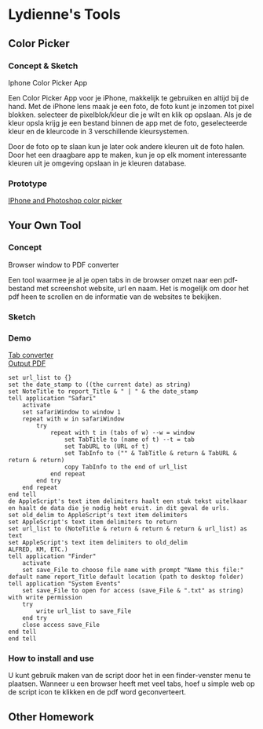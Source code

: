 # Lydienne's Tools

## Color Picker

### Concept & Sketch
Iphone Color Picker App

Een Color Picker App voor je iPhone, makkelijk te gebruiken en altijd bij de hand.
Met de iPhone lens maak je een foto, de foto kunt je inzomen tot pixel blokken.
selecteer de pixelblok/kleur die je wilt en klik op opslaan.
Als je de kleur opsla krijg je een bestand binnen de app met de foto, geselecteerde kleur en de kleurcode in 3 verschillende kleursystemen.

Door de foto op te slaan kun je later ook andere kleuren uit de foto halen.
Door het een draagbare app te maken, kun je op elk moment interessante kleuren uit je omgeving opslaan in je kleuren database. 
### Prototype

[IPhone and Photoshop color picker](color_picker_2.gif)
## Your Own Tool

### Concept
Browser window to PDF converter

Een tool waarmee je al je open tabs in de browser omzet naar een pdf-bestand met screenshot website, url en naam.
Het is mogelijk om door het pdf heen te scrollen en de informatie van de websites te bekijken.
### Sketch

### Demo
[Tab converter](Wired.com_Tabs_3.gif)  
[Output PDF](Wired.com_Tabs.pdf)


```
set url_list to {}set the date_stamp to ((the current date) as string)set NoteTitle to report_Title & " | " & the date_stamp
tell application "Safari"	activate	set safariWindow to window 1	repeat with w in safariWindow		try			repeat with t in (tabs of w) --w = window				set TabTitle to (name of t) --t = tab				set TabURL to (URL of t)				set TabInfo to ("" & TabTitle & return & TabURL & return & return)				copy TabInfo to the end of url_list			end repeat		end try	end repeatend tell
de AppleScript's text item delimiters haalt een stuk tekst uitelkaar en haalt de data die je nodig hebt eruit. in dit geval de urls.set old_delim to AppleScript's text item delimitersset AppleScript's text item delimiters to returnset url_list to (NoteTitle & return & return & return & url_list) as textset AppleScript's text item delimiters to old_delim
ALFRED, KM, ETC.)tell application "Finder"	activate	set save_File to choose file name with prompt "Name this file:" default name report_Title default location (path to desktop folder)
tell application "System Events"	set save_File to open for access (save_File & ".txt" as string) with write permission	try		write url_list to save_File	end try	close access save_Fileend tellend tell
```

### How to install and use
U kunt gebruik maken van de script door het in een finder-venster menu te plaatsen. Wanneer u een browser heeft met veel tabs, hoef u simple web op de script icon te klikken en de pdf word geconverteert.

## Other Homework


